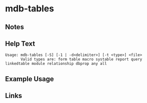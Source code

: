 # mdb-tables

Notes
-------

Help Text
-------
```
Usage: mdb-tables [-S] [-1 | -d<delimiter>] [-t <type>] <file>
       Valid types are: form table macro systable report query linkedtable module relationship dbprop any all 

```

Example Usage
-------

Links
-------

